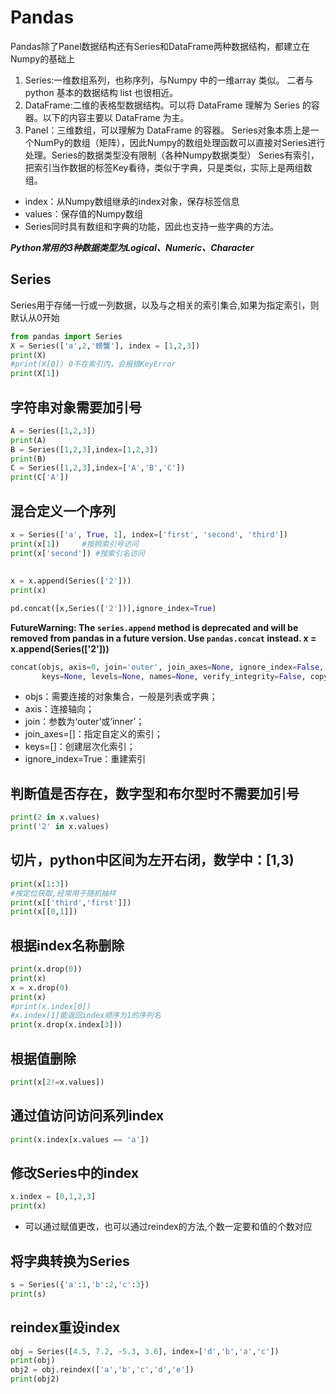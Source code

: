 # Pandas
Pandas除了Panel数据结构还有Series和DataFrame两种数据结构，都建立在Numpy的基础上
1. Series:一维数组系列，也称序列，与Numpy 中的一维array 类似。 二者与python 基本的数据结构 list 也很相近。
2. DataFrame:二维的表格型数据结构。可以将 DataFrame 理解为 Series 的容器。以下的内容主要以 DataFrame 为主。
3. Panel：三维数组，可以理解为 DataFrame 的容器。
Series对象本质上是一个NumPy的数组（矩阵），因此Numpy的数组处理函数可以直接对Series进行处理。Series的数据类型没有限制（各种Numpy数据类型）
Series有索引，把索引当作数据的标签Key看待，类似于字典，只是类似，实际上是两组数组。
+ index：从Numpy数组继承的index对象，保存标签信息
+ values：保存值的Numpy数组
+ Series同时具有数组和字典的功能，因此也支持一些字典的方法。

***Python常用的3种数据类型为Logical、Numeric、Character***

## Series
Series用于存储一行或一列数据，以及与之相关的索引集合,如果为指定索引，则默认从0开始
```python
from pandas import Series
X = Series(['a',2,'螃蟹'], index = [1,2,3])
print(X)
#print(X[0]) 0不在索引内，会报错KeyError
print(X[1])
```

## 字符串对象需要加引号
```python
A = Series([1,2,3])
print(A)
B = Series([1,2,3],index=[1,2,3])
print(B)
C = Series([1,2,3],index=['A','B','C'])
print(C['A'])
```

## 混合定义一个序列
```python
x = Series(['a', True, 1], index=['first', 'second', 'third'])
print(x[1])     #按照索引号访问
print(x['second']) #按索引名访问
```

##
```python
x = x.append(Series(['2']))
print(x)

pd.concat([x,Series(['2'])],ignore_index=True)
```

**FutureWarning: The `series.append` method is deprecated and will be removed from pandas in a future version. Use `pandas.concat` instead.
  x = x.append(Series(['2']))**
```python
concat(objs, axis=0, join='outer', join_axes=None, ignore_index=False, 
       keys=None, levels=None, names=None, verify_integrity=False, copy=True)
```
+ objs：需要连接的对象集合，一般是列表或字典；
+ axis：连接轴向； 
+ join：参数为‘outer’或‘inner’； 
+ join_axes=[]：指定自定义的索引； 
+ keys=[]：创建层次化索引； 
+ ignore_index=True：重建索引

## 判断值是否存在，数字型和布尔型时不需要加引号
```python
print(2 in x.values)
print('2' in x.values)
```

## 切片，python中区间为左开右闭，数学中：[1,3)
```python
print(x[1:3])
#按定位获取,经常用于随机抽样
print(x[['third','first']])
print(x[[0,1]])
```

## 根据index名称删除
```python
print(x.drop(0))
print(x)
x = x.drop(0)
print(x)
#print(x.index[0])
#x.index[1]能返回index顺序为1的序列名
print(x.drop(x.index[3]))
```

## 根据值删除
```python
print(x[2!=x.values])
```

## 通过值访问访问系列index
```python
print(x.index[x.values == 'a'])
```

## 修改Series中的index
```python
x.index = [0,1,2,3]
print(x)
```
+ 可以通过赋值更改，也可以通过reindex的方法,个数一定要和值的个数对应

## 将字典转换为Series
```python
s = Series({'a':1,'b':2,'c':3})
print(s)
```

## reindex重设index
```python
obj = Series([4.5, 7.2, -5.3, 3.6], index=['d','b','a','c'])
print(obj)
obj2 = obj.reindex(['a','b','c','d','e'])
print(obj2)
```